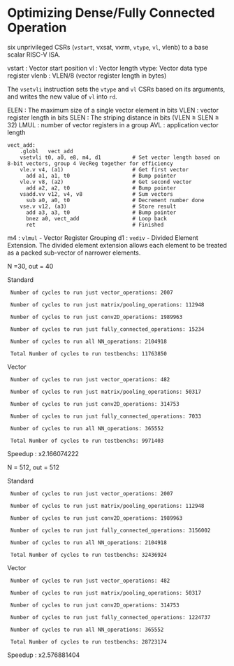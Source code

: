 # Optimizing Dense/Fully Connected Operation

six unprivileged CSRs (`vstart`, vxsat, vxrm, `vtype`, `vl`, vlenb) to a base scalar RISC-V ISA.

vstart : Vector start position
vl : Vector length
vtype: Vector data type register
vlenb : VLEN/8 (vector register length in bytes)

The `vsetvli` instruction sets the `vtype` and `vl` CSRs based on its arguments, and writes the new value of `vl` into `rd`.

ELEN : The maximum size of a single vector element in bits
VLEN : vector register length in bits
SLEN : The striping distance in bits (VLEN ≥ SLEN ≥ 32)
LMUL : number of vector registers in a group
AVL : application vector length
```
vect_add:    
	.globl   vect_add
	vsetvli t0, a0, e8, m4, d1 			# Set vector length based on 8-bit vectors, group 4 VecReg together for efficiency 
	vle.v v4, (a1)          			# Get first vector
	  add a1, a1, t0         			# Bump pointer
	vle.v v8, (a2)          			# Get second vector
	  add a2, a2, t0       			  	# Bump pointer    
	vsadd.vv v12, v4, v8     			# Sum vectors    
	  sub a0, a0, t0        		 	# Decrement number done
	vse.v v12, (a3)         		 	# Store result      
      add a3, a3, t0       			 	# Bump pointer      
      bnez a0, vect_add   				# Loop back      
      ret                  			  	# Finished
```

m4 : `vlmul` - Vector Register Grouping
d1 : `vediv` - Divided Element Extension. The divided element extension allows each element to be treated as a packed sub-vector of narrower elements.


N =30, out = 40

Standard
```
 Number of cycles to run just vector_operations: 2007

 Number of cycles to run just matrix/pooling_operations: 112948

 Number of cycles to run just conv2D_operations: 1989963

 Number of cycles to run just fully_connected_operations: 15234

 Number of cycles to run all NN_operations: 2104918

 Total Number of cycles to run testbenchs: 11763850
```
 
Vector
```
 Number of cycles to run just vector_operations: 482

 Number of cycles to run just matrix/pooling_operations: 50317

 Number of cycles to run just conv2D_operations: 314753

 Number of cycles to run just fully_connected_operations: 7033

 Number of cycles to run all NN_operations: 365552

 Total Number of cycles to run testbenchs: 9971403
```

Speedup : x2.166074222

N = 512, out = 512

Standard
```
 Number of cycles to run just vector_operations: 2007

 Number of cycles to run just matrix/pooling_operations: 112948

 Number of cycles to run just conv2D_operations: 1989963

 Number of cycles to run just fully_connected_operations: 3156002

 Number of cycles to run all NN_operations: 2104918

 Total Number of cycles to run testbenchs: 32436924
```

Vector

```
 Number of cycles to run just vector_operations: 482

 Number of cycles to run just matrix/pooling_operations: 50317

 Number of cycles to run just conv2D_operations: 314753

 Number of cycles to run just fully_connected_operations: 1224737

 Number of cycles to run all NN_operations: 365552

 Total Number of cycles to run testbenchs: 28723174
```

Speedup : x2.576881404

